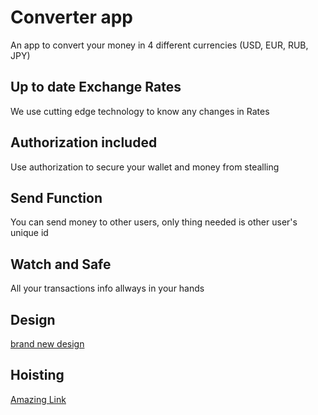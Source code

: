 # Converter app
An app to convert your money in 4 different currencies
(USD, EUR, RUB, JPY)
## Up to date Exchange Rates
We use cutting edge technology to know any changes in Rates
## Authorization included
Use authorization to secure your wallet and money from stealling
## Send Function
You can send money to other users, only thing needed is other user's unique id
## Watch and Safe
All your transactions info allways in your hands
## Design
[brand new design](https://www.figma.com/file/4tO0FdSUMLshMZbl59y2if/Converter?node-id=0%3A1)
## Hoisting 
[Amazing Link](https://converter-js.web.app/)
